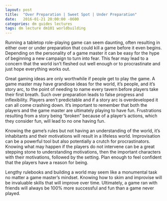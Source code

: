 ```yaml
---
layout: post
title:  "Over Preparation | Sweet Spot | Under Preparation"
date:   2016-01-21 20:00:00 -0600
categories: dm guides lectures
tags: dm lecture dm101 worldbuilding
---
```


Running a tabletop role-playing game can seem daunting, often resulting in either over or under preparation that could kill a game before it even begins. Depending on the personality of a game master it can be easy for the hype of beginning a new campaign to turn into fear. This fear may lead to a concern that the world isn’t fleshed out well enough or to procrastinate and just hope everything works out.

Great gaming ideas are only worthwhile if people get to play the game. A game master may have grandiose ideas for the world, it’s people, and it’s story arc, to the point of needing to name every tavern before players take their first breath. Such over preparation leads to false progress and inflexibility. Players aren’t predictable and if a story arc is overdeveloped it can all come crashing down. It’s important to remember that both the players and the game master are ultimately playing to have fun. Frustrations resulting from a story being “broken” because of a player’s actions, which they consider fun, will lead to no one having fun.

Knowing the game’s rules but not having an understanding of the world, it’s inhabitants and their motivations will result in a lifeless world. Improvisation can be a powerful tool but also potentially a crutch for procrastinators. Knowing what may happen if the players do not intervene can be a great stepping stone to understanding motivations, then the important characters with their motivations, followed by the setting. Plan enough to feel confident that the players have a reason for being.

Lengthy rulebooks and building a world may seem like a monumental task no matter a game master’s mindset. Knowing how to skim and improvise will be invaluable skills that will improve over time. Ultimately, a game ran with friends will always be 100% more successful and fun than a game never played.
